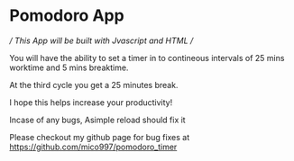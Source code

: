 # Pomodoro App

_/ This App will be built with Jvascript and HTML /_

You will have the ability to set a timer in to contineous intervals of 25 mins worktime and 5 mins breaktime.

At the third cycle you get a 25 minutes break.

I hope this helps increase your productivity!

Incase of any bugs, Asimple reload should fix it

Please checkout my github page for bug fixes at https://github.com/mico997/pomodoro_timer
